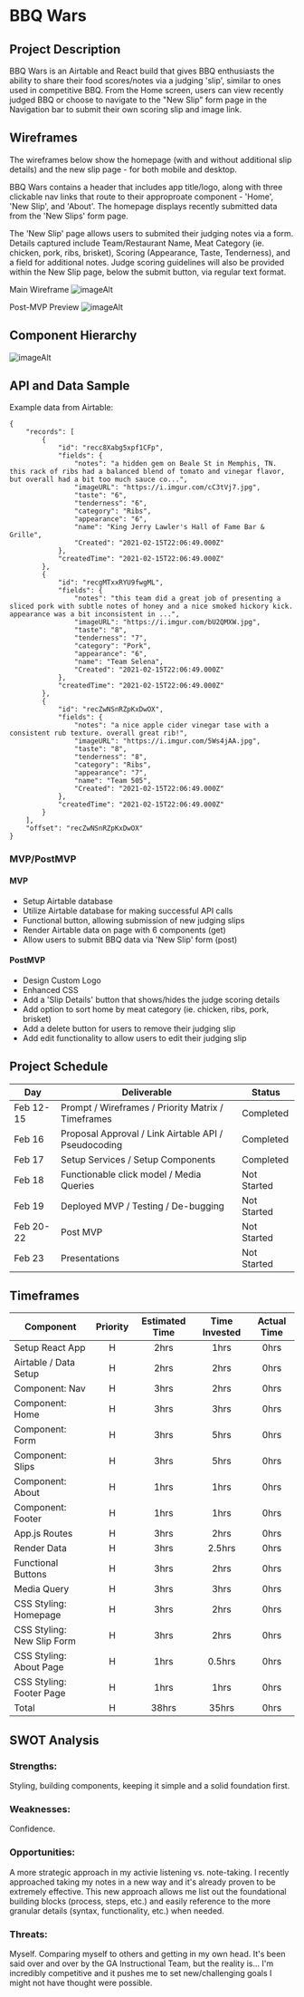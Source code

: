 # BBQ Wars


## Project Description

BBQ Wars is an Airtable and React build that gives BBQ enthusiasts the ability to share their food scores/notes via a judging 'slip', similar to ones used in competitive BBQ. From the Home screen, users can view recently judged BBQ or choose to navigate to the "New Slip" form page in the Navigation bar to submit their own scoring slip and image link.


## Wireframes

The wireframes below show the homepage (with and without additional slip details) and the new slip page - for both mobile and desktop. 

BBQ Wars contains a header that includes app title/logo, along with three clickable nav links that route to their approproate component - 'Home', 'New Slip', and 'About'. The homepage displays recently submitted data from the 'New Slips' form page. 

The 'New Slip' page allows users to submited their judging notes via a form. Details captured include Team/Restaurant Name, Meat Category (ie. chicken, pork, ribs, brisket), Scoring (Appearance, Taste, Tenderness), and a field for additional notes. Judge scoring guidelines will also be provided within the New Slip page, below the submit button, via regular text format.

Main Wireframe
![imageAlt](https://i.imgur.com/o6lhEz4.png)

Post-MVP Preview
![imageAlt](https://i.imgur.com/qoxbvPq.png)


## Component Hierarchy

![imageAlt](https://i.imgur.com/3Manow4.png)


## API and Data Sample

Example data from Airtable:

```
{
    "records": [
        {
            "id": "recc8Xabg5xpf1CFp",
            "fields": {
                "notes": "a hidden gem on Beale St in Memphis, TN.  this rack of ribs had a balanced blend of tomato and vinegar flavor, but overall had a bit too much sauce co...",
                "imageURL": "https://i.imgur.com/cC3tVj7.jpg",
                "taste": "6",
                "tenderness": "6",
                "category": "Ribs",
                "appearance": "6",
                "name": "King Jerry Lawler's Hall of Fame Bar & Grille",
                "Created": "2021-02-15T22:06:49.000Z"
            },
            "createdTime": "2021-02-15T22:06:49.000Z"
        },
        {
            "id": "recgMTxxRYU9fwgML",
            "fields": {
                "notes": "this team did a great job of presenting a sliced pork with subtle notes of honey and a nice smoked hickory kick. appearance was a bit inconsistent in ...",
                "imageURL": "https://i.imgur.com/bU2QMXW.jpg",
                "taste": "8",
                "tenderness": "7",
                "category": "Pork",
                "appearance": "6",
                "name": "Team Selena",
                "Created": "2021-02-15T22:06:49.000Z"
            },
            "createdTime": "2021-02-15T22:06:49.000Z"
        },
        {
            "id": "recZwNSnRZpKxDwOX",
            "fields": {
                "notes": "a nice apple cider vinegar tase with a consistent rub texture. overall great rib!",
                "imageURL": "https://i.imgur.com/5Ws4jAA.jpg",
                "taste": "8",
                "tenderness": "8",
                "category": "Ribs",
                "appearance": "7",
                "name": "Team 505",
                "Created": "2021-02-15T22:06:49.000Z"
            },
            "createdTime": "2021-02-15T22:06:49.000Z"
        }
    ],
    "offset": "recZwNSnRZpKxDwOX"
}

```

### MVP/PostMVP

#### MVP

- Setup Airtable database
- Utilize Airtable database for making successful API calls 
- Functional button, allowing submission of new judging slips
- Render Airtable data on page with 6 components (get)
- Allow users to submit BBQ data via 'New Slip' form (post)

#### PostMVP

- Design Custom Logo
- Enhanced CSS
- Add a 'Slip Details' button that shows/hides the judge scoring details
- Add option to sort home by meat category (ie. chicken, ribs, pork, brisket)
- Add a delete button for users to remove their judging slip
- Add edit functionality to allow users to edit their judging slip 


## Project Schedule

| Day      | Deliverable                                             |    Status   |
| -------- | ------------------------------------------------------- | ----------- |
| Feb 12-15 | Prompt / Wireframes / Priority Matrix / Timeframes     | Completed   |
| Feb 16    | Proposal Approval / Link Airtable API / Pseudocoding   | Completed   |
| Feb 17    | Setup Services / Setup Components                      | Completed   |
| Feb 18    | Functionable click model / Media Queries               | Not Started |
| Feb 19    | Deployed MVP / Testing / De-bugging                    | Not Started |
| Feb 20-22 | Post MVP                                               | Not Started |
| Feb 23    | Presentations                                          | Not Started |


## Timeframes

| Component                   | Priority | Estimated Time | Time Invested | Actual Time |
| --------------------------- | :------: | :------------: | :-----------: | :---------: |
| Setup React App             |     H    |      2hrs      |      1hrs     |     0hrs    |
| Airtable / Data Setup       |     H    |      2hrs      |      2hrs     |     0hrs    |
| Component: Nav              |     H    |      3hrs      |      2hrs     |     0hrs    |
| Component: Home             |     H    |      3hrs      |      3hrs     |     0hrs    |
| Component: Form             |     H    |      3hrs      |      5hrs     |     0hrs    |
| Component: Slips            |     H    |      3hrs      |      5hrs     |     0hrs    |
| Component: About            |     H    |      1hrs      |      1hrs     |     0hrs    |
| Component: Footer           |     H    |      1hrs      |      1hrs     |     0hrs    |
| App.js Routes               |     H    |      3hrs      |      2hrs     |     0hrs    |
| Render Data                 |     H    |      3hrs      |      2.5hrs   |     0hrs    |
| Functional Buttons          |     H    |      3hrs      |      2hrs     |     0hrs    |
| Media Query                 |     H    |      3hrs      |      3hrs     |     0hrs    |
| CSS Styling: Homepage       |     H    |      3hrs      |      2hrs     |     0hrs    |
| CSS Styling: New Slip Form  |     H    |      3hrs      |      2hrs     |     0hrs    |
| CSS Styling: About Page     |     H    |      1hrs      |      0.5hrs   |     0hrs    |
| CSS Styling: Footer Page    |     H    |      1hrs      |      1hrs     |     0hrs    |
| Total                       |     H    |      38hrs     |      35hrs    |     0hrs    |


## SWOT Analysis


### Strengths:
Styling, building components, keeping it simple and a solid foundation first.

### Weaknesses:
Confidence.

### Opportunities:
A more strategic approach in my activie listening vs. note-taking. I recently approached taking my notes in a new way and it's already proven to be extremely effective. This new approach allows me list out the foundational building blocks (process, steps, etc.) and easily reference to the more granular details (syntax, functionality, etc.) when needed.

### Threats:
Myself. Comparing myself to others and getting in my own head. It's been said over and over by the GA Instructional Team, but the reality is... I'm incredibly competitive and it pushes me to set new/challenging goals I might not have thought were possible.